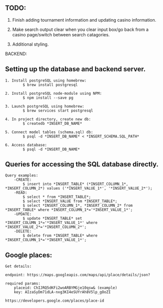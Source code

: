 ## TODO:
1) Finish adding tournament information and updating casino information.

2) Make search output clear when you clear input box/go back from a casino page/switch between search catagories.

3) Additional styling. 

BACKEND:
## Setting up the database and backend server.

	1. Install postgreSQL using homebrew:
			$ brew install postgresql

	2. Install postgreSQL node-module using NPM:
			$ npm install --save pg

	3. Launch postgreSQL using homebrew:
			$ brew services start postgresql

	4. In project directory, create new db:
			$ createdb *INSERT_DB_NAME*

	5. Connect model tables (schema.sql) db:
			$ psql -d *INSERT_DB_NAME* < *INSERT_SCHEMA.SQL_PATH*

	6. Access database:
			$ psql -d *INSERT_DB_NAME*


## Queries for accessing the SQL database directly.

	Query examples:
		-CREATE:
			$ insert into *INSERT_TABLE* (*INSERT_COLUMN_1*, *INSERT_COLUMN_2*) values ('*INSERT_VALUE_1*', '*INSERT_VALUE_2*');
		-READ:
			$ select * from *INSERT_TABLE*;
			$ select *INSERT_VALUE from *INSERT_TABLE*;
			$ select *INSERT_COLUMN_1*, *INSERT_COLUMN_2* from *INSERT_TABLE* where *INSERT_COLUMN_1*='*INSERT_VALUE_1*';
		-UPDATE:
			$ update *INSERT_TABLE* set *INSERT_COLUMN_1*='*INSERT_VALUE_1*' where *INSERT_VALUE_2*='*INSERT_COLUMN_2*';
		-DELETE:
			$ delete from *INSERT_TABLE* where *INSERT_COLUMN_1*='*INSERT_VALUE_1*';

## Google places:
	Get details:

	endpoint: https://maps.googleapis.com/maps/api/place/details/json?

	required params:
		placeid: ChIJRQ5dKFi2woARBYMGje10qsw& (example)
		key: AIzaSyDm71dLA-nxg3KI4eSUYrAh8V5lp_gOoZI

	https://developers.google.com/places/place-id